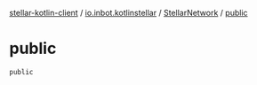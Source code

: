 [stellar-kotlin-client](../../index.md) / [io.inbot.kotlinstellar](../index.md) / [StellarNetwork](index.md) / [public](./public.md)

# public

`public`